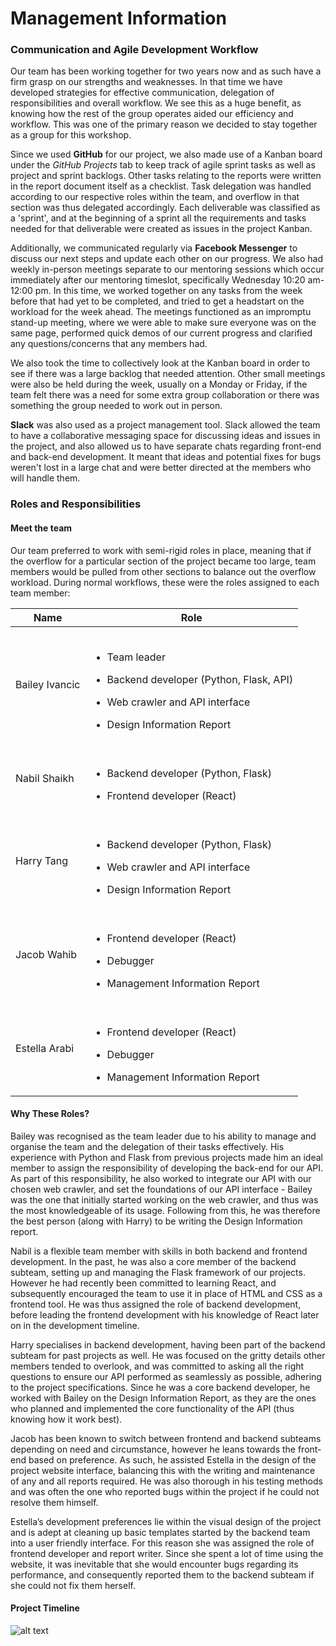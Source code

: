 # Management Information

### Communication and Agile Development Workflow
Our team has been working together for two years now and as such have a firm grasp on our strengths and weaknesses. In that time we have developed strategies for effective communication, delegation of responsibilities and overall workflow. We see this as a huge benefit, as knowing how the rest of the group operates aided our efficiency and workflow. This was one of the primary reason we decided to stay together as a group for this workshop.

Since we used **GitHub** for our project, we also made use of a Kanban board under the *GitHub Projects* tab to keep track of agile sprint tasks as well as project and sprint backlogs. Other tasks relating to the reports were written in the report document itself as a checklist. Task delegation was handled according to our respective roles within the team, and overflow in that section was thus delegated accordingly. Each deliverable was classified as a 'sprint', and at the beginning of a sprint all the requirements and tasks needed for that deliverable were created as issues in the project Kanban.

Additionally, we communicated regularly via **Facebook Messenger** to discuss our next steps and update each other on our progress. We also had weekly in-person meetings separate to our mentoring sessions which occur immediately after our mentoring timeslot, specifically Wednesday 10:20 am-12:00 pm. In this time, we worked together on any tasks from the week before that had yet to be completed, and tried to get a headstart on the workload for the week ahead. The meetings functioned as an impromptu stand-up meeting, where we were able to make sure everyone was on the same page, performed quick demos of our current progress and clarified any questions/concerns that any members had.

We also took the time to collectively look at the Kanban board in order to see if there was a large backlog that needed attention. Other small meetings were also be held during the week, usually on a Monday or Friday, if the team felt there was a need for some extra group collaboration or there was something the group needed to work out in person.

**Slack** was also used as a project management tool. Slack allowed the team to have a collaborative messaging space for discussing ideas and issues in the project, and also allowed us to have separate chats regarding front-end and back-end development. It meant that ideas and potential fixes for bugs weren't lost in a large chat and were better directed at the members who will handle them.

### Roles and Responsibilities
#### Meet the team
Our team preferred to work with semi-rigid roles in place, meaning that if the overflow for a particular section of the project became too large, team members would be pulled from other sections to balance out the overflow workload. During normal workflows, these were the roles assigned to each team member:

|Name|Role|
|----|----------------|
|Bailey Ivancic|<br><ul><li>Team leader</li></ul><ul><li>Backend developer (Python, Flask, API)</li></ul><ul><li>Web crawler and API interface</li></ul><ul><li>Design Information Report</li></ul>|
|Nabil Shaikh|<br><ul><li>Backend developer (Python, Flask)</li></ul><ul><li>Frontend developer (React)</ul></li>
|Harry Tang|<br><ul><li>Backend developer (Python, Flask)</li></ul><ul><li>Web crawler and API interface</ul></li><ul><li>Design Information Report</li></ul>
|Jacob Wahib|<br><ul><li>Frontend developer (React)</li></ul><ul><li>Debugger</li></ul><ul><li>Management Information Report</li></ul>|
|Estella Arabi|<br><ul><li>Frontend developer (React)</li></ul><ul><li>Debugger</li></ul><ul><li>Management Information Report</li></ul>|

#### Why These Roles?

Bailey was recognised as the team leader due to his ability to manage and organise the team and the delegation of their tasks effectively. His experience with Python and Flask from previous projects made him an ideal member to assign the responsibility of developing the back-end for our API. As part of this responsibility, he also worked to integrate our API with our chosen web crawler, and set the foundations of our API interface - Bailey was the one that initially started working on the web crawler, and thus was the most knowledgeable of its usage. Following from this, he was therefore the best person (along with Harry) to be writing the Design Information report.

Nabil is a flexible team member with skills in both backend and frontend development. In the past, he was also a core member of the backend subteam, setting up and managing the Flask framework of our projects. However he had recently been committed to learning React, and subsequently encouraged the team to use it in place of HTML and CSS as a frontend tool. He was thus assigned the role of backend development, before leading the frontend development with his knowledge of React later on in the development timeline.

Harry specialises in backend development, having been part of the backend subteam for past projects as well. He was focused on the gritty details other members tended to overlook, and was committed to asking all the right questions to ensure our API performed as seamlessly as possible, adhering to the project specifications. Since he was a core backend developer, he worked with Bailey on the Design Information Report, as they are the ones who planned and implemented the core functionality of the API (thus knowing how it work best).

Jacob has been known to switch between frontend and backend subteams depending on need and circumstance, however he leans towards the front-end based on preference. As such, he assisted Estella in the design of the project website interface, balancing this with the writing and maintenance of any and all reports required. He was also thorough in his testing methods and was often the one who reported bugs within the project if he could not resolve them himself.

Estella’s development preferences lie within the visual design of the project and is adept at cleaning up basic templates started by the backend team into a user friendly interface. For this reason she was assigned the role of frontend developer and report writer. Since she spent a lot of time using the website, it was inevitable that she would encounter bugs regarding its performance, and consequently reported them to the backend subteam if she could not fix them herself.

 #### Project Timeline
 ![alt text](https://i.gyazo.com/2bc5fb7ba71ade13dd329fb9bb2de8c1.jpg "Gantt Chart")

